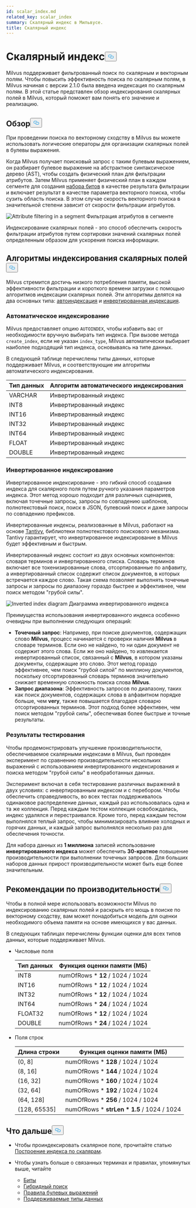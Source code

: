 ```yaml
---
id: scalar_index.md
related_key: scalar_index
summary: Скалярный индекс в Мильвусе.
title: Скалярный индекс
---
```


<h1 id="Scalar-Index" class="common-anchor-header">Скалярный индекс<button data-href="#Scalar-Index" class="anchor-icon" translate="no">
      <svg translate="no"
        aria-hidden="true"
        focusable="false"
        height="20"
        version="1.1"
        viewBox="0 0 16 16"
        width="16"
      >
        <path
          fill="#0092E4"
          fill-rule="evenodd"
          d="M4 9h1v1H4c-1.5 0-3-1.69-3-3.5S2.55 3 4 3h4c1.45 0 3 1.69 3 3.5 0 1.41-.91 2.72-2 3.25V8.59c.58-.45 1-1.27 1-2.09C10 5.22 8.98 4 8 4H4c-.98 0-2 1.22-2 2.5S3 9 4 9zm9-3h-1v1h1c1 0 2 1.22 2 2.5S13.98 12 13 12H9c-.98 0-2-1.22-2-2.5 0-.83.42-1.64 1-2.09V6.25c-1.09.53-2 1.84-2 3.25C6 11.31 7.55 13 9 13h4c1.45 0 3-1.69 3-3.5S14.5 6 13 6z"
        ></path>
      </svg>
    </button></h1><p>Milvus поддерживает фильтрованный поиск по скалярным и векторным полям. Чтобы повысить эффективность поиска по скалярным полям, в Milvus начиная с версии 2.1.0 была введена индексация по скалярным полям. В этой статье представлен обзор индексирования скалярных полей в Milvus, который поможет вам понять его значение и реализацию.</p>
<h2 id="Overview" class="common-anchor-header">Обзор<button data-href="#Overview" class="anchor-icon" translate="no">
      <svg translate="no"
        aria-hidden="true"
        focusable="false"
        height="20"
        version="1.1"
        viewBox="0 0 16 16"
        width="16"
      >
        <path
          fill="#0092E4"
          fill-rule="evenodd"
          d="M4 9h1v1H4c-1.5 0-3-1.69-3-3.5S2.55 3 4 3h4c1.45 0 3 1.69 3 3.5 0 1.41-.91 2.72-2 3.25V8.59c.58-.45 1-1.27 1-2.09C10 5.22 8.98 4 8 4H4c-.98 0-2 1.22-2 2.5S3 9 4 9zm9-3h-1v1h1c1 0 2 1.22 2 2.5S13.98 12 13 12H9c-.98 0-2-1.22-2-2.5 0-.83.42-1.64 1-2.09V6.25c-1.09.53-2 1.84-2 3.25C6 11.31 7.55 13 9 13h4c1.45 0 3-1.69 3-3.5S14.5 6 13 6z"
        ></path>
      </svg>
    </button></h2><p>При проведении поиска по векторному сходству в Milvus вы можете использовать логические операторы для организации скалярных полей в булевы выражения.</p>
<p>Когда Milvus получает поисковый запрос с таким булевым выражением, он разбирает булевое выражение на абстрактное синтаксическое дерево (AST), чтобы создать физический план для фильтрации атрибутов. Затем Milvus применяет физический план в каждом сегменте для создания <a href="/docs/ru/v2.5.x/bitset.md">набора битов</a> в качестве результата фильтрации и включает результат в качестве параметра векторного поиска, чтобы сузить область поиска. В этом случае скорость векторного поиска в значительной степени зависит от скорости фильтрации атрибутов.</p>
<p>
  
   <span class="img-wrapper"> <img translate="no" src="/docs/v2.5.x/assets/scalar_index.png" alt="Attribute filtering in a segment" class="doc-image" id="attribute-filtering-in-a-segment" />
   </span> <span class="img-wrapper"> <span>Фильтрация атрибутов в сегменте</span> </span></p>
<p>Индексирование скалярных полей - это способ обеспечить скорость фильтрации атрибутов путем сортировки значений скалярных полей определенным образом для ускорения поиска информации.</p>
<h2 id="Scalar-field-indexing-algorithms" class="common-anchor-header">Алгоритмы индексирования скалярных полей<button data-href="#Scalar-field-indexing-algorithms" class="anchor-icon" translate="no">
      <svg translate="no"
        aria-hidden="true"
        focusable="false"
        height="20"
        version="1.1"
        viewBox="0 0 16 16"
        width="16"
      >
        <path
          fill="#0092E4"
          fill-rule="evenodd"
          d="M4 9h1v1H4c-1.5 0-3-1.69-3-3.5S2.55 3 4 3h4c1.45 0 3 1.69 3 3.5 0 1.41-.91 2.72-2 3.25V8.59c.58-.45 1-1.27 1-2.09C10 5.22 8.98 4 8 4H4c-.98 0-2 1.22-2 2.5S3 9 4 9zm9-3h-1v1h1c1 0 2 1.22 2 2.5S13.98 12 13 12H9c-.98 0-2-1.22-2-2.5 0-.83.42-1.64 1-2.09V6.25c-1.09.53-2 1.84-2 3.25C6 11.31 7.55 13 9 13h4c1.45 0 3-1.69 3-3.5S14.5 6 13 6z"
        ></path>
      </svg>
    </button></h2><p>Milvus стремится достичь низкого потребления памяти, высокой эффективности фильтрации и короткого времени загрузки с помощью алгоритмов индексации скалярных полей. Эти алгоритмы делятся на два основных типа: <a href="#auto-indexing">автоиндексация</a> и <a href="#inverted-indexing">инвертированная индексация</a>.</p>
<h3 id="Auto-indexing" class="common-anchor-header">Автоматическое индексирование</h3><p>Milvus предоставляет опцию <code translate="no">AUTOINDEX</code>, чтобы избавить вас от необходимости вручную выбирать тип индекса. При вызове метода <code translate="no">create_index</code>, если не указан <code translate="no">index_type</code>, Milvus автоматически выбирает наиболее подходящий тип индекса, основываясь на типе данных.</p>
<p>В следующей таблице перечислены типы данных, которые поддерживает Milvus, и соответствующие им алгоритмы автоматического индексирования.</p>
<table>
<thead>
<tr><th>Тип данных</th><th>Алгоритм автоматического индексирования</th></tr>
</thead>
<tbody>
<tr><td>VARCHAR</td><td>Инвертированный индекс</td></tr>
<tr><td>INT8</td><td>Инвертированный индекс</td></tr>
<tr><td>INT16</td><td>Инвертированный индекс</td></tr>
<tr><td>INT32</td><td>Инвертированный индекс</td></tr>
<tr><td>INT64</td><td>Инвертированный индекс</td></tr>
<tr><td>FLOAT</td><td>Инвертированный индекс</td></tr>
<tr><td>DOUBLE</td><td>Инвертированный индекс</td></tr>
</tbody>
</table>
<h3 id="Inverted-indexing" class="common-anchor-header">Инвертированное индексирование</h3><p>Инвертированное индексирование - это гибкий способ создания индекса для скалярного поля путем ручного указания параметров индекса. Этот метод хорошо подходит для различных сценариев, включая точечные запросы, запросы по совпадению шаблонов, полнотекстовый поиск, поиск в JSON, булевский поиск и даже запросы по совпадению префиксов.</p>
<p>Инвертированные индексы, реализованные в Milvus, работают на основе <a href="https://github.com/quickwit-oss/tantivy">Tantivy</a>, библиотеки полнотекстового поискового механизма. Tantivy гарантирует, что инвертированное индексирование в Milvus будет эффективным и быстрым.</p>
<p>Инвертированный индекс состоит из двух основных компонентов: словаря терминов и инвертированного списка. Словарь терминов включает все токенизированные слова, отсортированные по алфавиту, а инвертированный список содержит список документов, в которых встречается каждое слово. Такая схема позволяет выполнять точечные запросы и запросы по диапазону гораздо быстрее и эффективнее, чем поиск методом "грубой силы".</p>
<p>
  
   <span class="img-wrapper"> <img translate="no" src="/docs/v2.5.x/assets/scalar_index_inverted.png" alt="Inverted index diagram" class="doc-image" id="inverted-index-diagram" />
   </span> <span class="img-wrapper"> <span>Диаграмма инвертированного индекса</span> </span></p>
<p>Преимущества использования инвертированного индекса особенно очевидны при выполнении следующих операций:</p>
<ul>
<li><strong>Точечный запрос</strong>: Например, при поиске документов, содержащих слово <strong>Milvus</strong>, процесс начинается с проверки наличия <strong>Milvus</strong> в словаре терминов. Если оно не найдено, то ни один документ не содержит этого слова. Если же оно найдено, то извлекается инвертированный список, связанный с <strong>Milvus</strong>, в котором указаны документы, содержащие это слово. Этот метод гораздо эффективнее, чем поиск "грубой силой" по миллиону документов, поскольку отсортированный словарь терминов значительно снижает временную сложность поиска слова <strong>Milvus</strong>.</li>
<li><strong>Запрос диапазона</strong>: Эффективность запросов по диапазону, таких как поиск документов, содержащих слова в алфавитном порядке больше, чем <strong>very</strong>, также повышается благодаря словарю отсортированных терминов. Этот подход более эффективен, чем поиск методом "грубой силы", обеспечивая более быстрые и точные результаты.</li>
</ul>
<h3 id="Test-results" class="common-anchor-header">Результаты тестирования</h3><p>Чтобы продемонстрировать улучшение производительности, обеспечиваемое скалярными индексами в Milvus, был проведен эксперимент по сравнению производительности нескольких выражений с использованием инвертированного индексирования и поиска методом "грубой силы" в необработанных данных.</p>
<p>Эксперимент включал в себя тестирование различных выражений в двух условиях: с инвертированным индексом и с перебором. Чтобы обеспечить справедливость, во всех тестах поддерживалось одинаковое распределение данных, каждый раз использовалась одна и та же коллекция. Перед каждым тестом коллекция освобождалась, индекс удалялся и перестраивался. Кроме того, перед каждым тестом выполнялся теплый запрос, чтобы минимизировать влияние холодных и горячих данных, и каждый запрос выполнялся несколько раз для обеспечения точности.</p>
<p>Для набора данных из <strong>1 миллиона</strong> записей использование <strong>инвертированного индекса</strong> может обеспечить <strong>30-кратное</strong> повышение производительности при выполнении точечных запросов. Для больших наборов данных прирост производительности может быть еще более значительным.</p>
<h2 id="Performance-recommandations" class="common-anchor-header">Рекомендации по производительности<button data-href="#Performance-recommandations" class="anchor-icon" translate="no">
      <svg translate="no"
        aria-hidden="true"
        focusable="false"
        height="20"
        version="1.1"
        viewBox="0 0 16 16"
        width="16"
      >
        <path
          fill="#0092E4"
          fill-rule="evenodd"
          d="M4 9h1v1H4c-1.5 0-3-1.69-3-3.5S2.55 3 4 3h4c1.45 0 3 1.69 3 3.5 0 1.41-.91 2.72-2 3.25V8.59c.58-.45 1-1.27 1-2.09C10 5.22 8.98 4 8 4H4c-.98 0-2 1.22-2 2.5S3 9 4 9zm9-3h-1v1h1c1 0 2 1.22 2 2.5S13.98 12 13 12H9c-.98 0-2-1.22-2-2.5 0-.83.42-1.64 1-2.09V6.25c-1.09.53-2 1.84-2 3.25C6 11.31 7.55 13 9 13h4c1.45 0 3-1.69 3-3.5S14.5 6 13 6z"
        ></path>
      </svg>
    </button></h2><p>Чтобы в полной мере использовать возможности Milvus по индексированию скалярных полей и раскрыть его мощь в поиске по векторному сходству, вам может понадобиться модель для оценки необходимого объема памяти на основе имеющихся у вас данных.</p>
<p>В следующих таблицах перечислены функции оценки для всех типов данных, которые поддерживает Milvus.</p>
<ul>
<li><p>Числовые поля</p>
<table>
<thead>
<tr><th>Тип данных</th><th>Функция оценки памяти (МБ)</th></tr>
</thead>
<tbody>
<tr><td>INT8</td><td>numOfRows * <strong>12</strong> / 1024 / 1024</td></tr>
<tr><td>INT16</td><td>numOfRows * <strong>12</strong> / 1024 / 1024</td></tr>
<tr><td>INT32</td><td>numOfRows * <strong>12</strong> / 1024 / 1024</td></tr>
<tr><td>INT64</td><td>numOfRows * <strong>24</strong> / 1024 / 1024</td></tr>
<tr><td>FLOAT32</td><td>numOfRows * <strong>12</strong> / 1024 / 1024</td></tr>
<tr><td>DOUBLE</td><td>numOfRows * <strong>24</strong> / 1024 / 1024</td></tr>
</tbody>
</table>
</li>
<li><p>Поля строк</p>
<table>
<thead>
<tr><th>Длина строки</th><th>Функция оценки памяти (МБ)</th></tr>
</thead>
<tbody>
<tr><td>(0, 8]</td><td>numOfRows * <strong>128</strong> / 1024 / 1024</td></tr>
<tr><td>(8, 16]</td><td>numOfRows * <strong>144</strong> / 1024 / 1024</td></tr>
<tr><td>(16, 32]</td><td>numOfRows * <strong>160</strong> / 1024 / 1024</td></tr>
<tr><td>(32, 64]</td><td>numOfRows * <strong>192</strong> / 1024 / 1024</td></tr>
<tr><td>(64, 128]</td><td>numOfRows * <strong>256</strong> / 1024 / 1024</td></tr>
<tr><td>(128, 65535]</td><td>numOfRows * <strong>strLen * 1.5</strong> / 1024 / 1024</td></tr>
</tbody>
</table>
</li>
</ul>
<h2 id="Whats-next" class="common-anchor-header">Что дальше<button data-href="#Whats-next" class="anchor-icon" translate="no">
      <svg translate="no"
        aria-hidden="true"
        focusable="false"
        height="20"
        version="1.1"
        viewBox="0 0 16 16"
        width="16"
      >
        <path
          fill="#0092E4"
          fill-rule="evenodd"
          d="M4 9h1v1H4c-1.5 0-3-1.69-3-3.5S2.55 3 4 3h4c1.45 0 3 1.69 3 3.5 0 1.41-.91 2.72-2 3.25V8.59c.58-.45 1-1.27 1-2.09C10 5.22 8.98 4 8 4H4c-.98 0-2 1.22-2 2.5S3 9 4 9zm9-3h-1v1h1c1 0 2 1.22 2 2.5S13.98 12 13 12H9c-.98 0-2-1.22-2-2.5 0-.83.42-1.64 1-2.09V6.25c-1.09.53-2 1.84-2 3.25C6 11.31 7.55 13 9 13h4c1.45 0 3-1.69 3-3.5S14.5 6 13 6z"
        ></path>
      </svg>
    </button></h2><ul>
<li><p>Чтобы проиндексировать скалярное поле, прочитайте статью <a href="/docs/ru/v2.5.x/index-scalar-fields.md">Построение индекса по скалярам</a>.</p></li>
<li><p>Чтобы узнать больше о связанных терминах и правилах, упомянутых выше, читайте</p>
<ul>
<li><a href="/docs/ru/v2.5.x/bitset.md">Биты</a></li>
<li><a href="/docs/ru/v2.5.x/multi-vector-search.md">Гибридный поиск</a></li>
<li><a href="/docs/ru/v2.5.x/boolean.md">Правила булевых выражений</a></li>
<li><a href="/docs/ru/v2.5.x/schema.md#Supported-data-type">Поддерживаемые типы данных</a></li>
</ul></li>
</ul>
